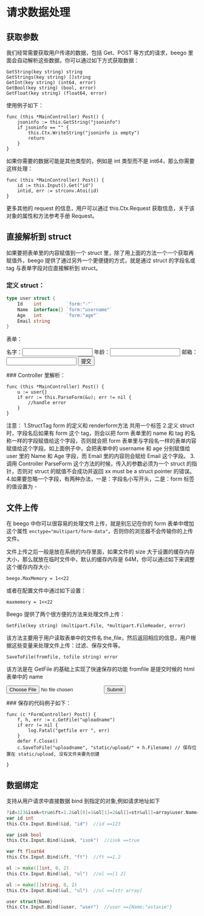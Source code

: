 # 请求数据处理

## 获取参数

我们经常需要获取用户传递的数据，包括 Get、POST 等方式的请求，beego 里面会自动解析这些数据，你可以通过如下方式获取数据：

```
GetString(key string) string
GetStrings(key string) []string
GetInt(key string) (int64, error)
GetBool(key string) (bool, error)
GetFloat(key string) (float64, error)
```

使用例子如下：

```
func (this *MainController) Post() {
    jsoninfo := this.GetString("jsoninfo")
    if jsoninfo == "" {
        this.Ctx.WriteString("jsoninfo is empty")
        return
    }
}
```

如果你需要的数据可能是其他类型的，例如是 int 类型而不是 int64，那么你需要这样处理：

```
func (this *MainController) Post() {
    id := this.Input().Get("id")
    intid, err := strconv.Atoi(id)
}
```

更多其他的 request 的信息，用户可以通过 this.Ctx.Request 获取信息，关于该对象的属性和方法参考手册 Request。

## 直接解析到 struct

如果要把表单里的内容赋值到一个 struct 里，除了用上面的方法一个一个获取再赋值外，beego 提供了通过另外一个更便捷的方式，就是通过 struct 的字段名或 tag 与表单字段对应直接解析到 struct。

### 定义 struct：

```go
type user struct {
    Id    int         `form:"-"`
    Name  interface{} `form:"username"`
    Age   int         `form:"age"`
    Email string
}
```

表单：

<form id="user">
    名字：<input name="username" type="text" />
    年龄：<input name="age" type="text" />
    邮箱：<input name="Email" type="text" />
    <input type="submit" value="提交" />
</form>
### Controller 里解析：

```
func (this *MainController) Post() {
    u := user{}
    if err := this.ParseForm(&u); err != nil {
        //handle error
    }
}
```

注意：
1.StructTag form 的定义和 renderform方法 共用一个标签
2.定义 struct 时，字段名后如果有 form 这个 tag，则会以把 form 表单里的 name 和 tag 的名称一样的字段赋值给这个字段，否则就会把 form 表单里与字段名一样的表单内容赋值给这个字段。如上面例子中，会把表单中的 username 和 age 分别赋值给 user 里的 Name 和 Age 字段，而 Email 里的内容则会赋给 Email 这个字段。
3.调用 Controller ParseForm 这个方法的时候，传入的参数必须为一个 struct 的指针，否则对 struct 的赋值不会成功并返回 xx must be a struct pointer 的错误。
4.如果要忽略一个字段，有两种办法，一是：字段名小写开头，二是：form 标签的值设置为 -

## 文件上传

在 beego 中你可以很容易的处理文件上传，就是别忘记在你的 form 表单中增加这个属性 `enctype="multipart/form-data"`，否则你的浏览器不会传输你的上传文件。

文件上传之后一般是放在系统的内存里面，如果文件的 size 大于设置的缓存内存大小，那么就放在临时文件中，默认的缓存内存是 64M，你可以通过如下来调整这个缓存内存大小:

```
beego.MaxMemory = 1<<22
```


或者在配置文件中通过如下设置：

```
maxmemory = 1<<22
```

Beego 提供了两个很方便的方法来处理文件上传：

```
GetFile(key string) (multipart.File, *multipart.FileHeader, error)
```

该方法主要用于用户读取表单中的文件名 the_file，然后返回相应的信息，用户根据这些变量来处理文件上传：过滤、保存文件等。

```
SaveToFile(fromfile, tofile string) error
```

该方法是在 GetFile 的基础上实现了快速保存的功能
fromfile 是提交时候的 html 表单中的 name

<form enctype="multipart/form-data" method="post">
    <input type="file" name="uploadname" />
    <input type="submit">
</form>
### 保存的代码例子如下：

```
func (c *FormController) Post() {
    f, h, err := c.GetFile("uploadname")
    if err != nil {
        log.Fatal("getfile err ", err)
    }
    defer f.Close()
    c.SaveToFile("uploadname", "static/upload/" + h.Filename) // 保存位置在 static/upload, 没有文件夹要先创建
    
}

```

## 数据绑定

支持从用户请求中直接数据 bind 到指定的对象,例如请求地址如下

```go
?id=123&isok=true&ft=1.2&ol[0]=1&ol[1]=2&ul[]=str&ul[]=array&user.Name=astaxie
var id int
this.Ctx.Input.Bind(&id, "id")  //id ==123

var isok bool
this.Ctx.Input.Bind(&isok, "isok")  //isok ==true

var ft float64
this.Ctx.Input.Bind(&ft, "ft")  //ft ==1.2

ol := make([]int, 0, 2)
this.Ctx.Input.Bind(&ol, "ol")  //ol ==[1 2]

ul := make([]string, 0, 2)
this.Ctx.Input.Bind(&ul, "ul")  //ul ==[str array]

user struct{Name}
this.Ctx.Input.Bind(&user, "user")  //user =={Name:"astaxie"}

```


